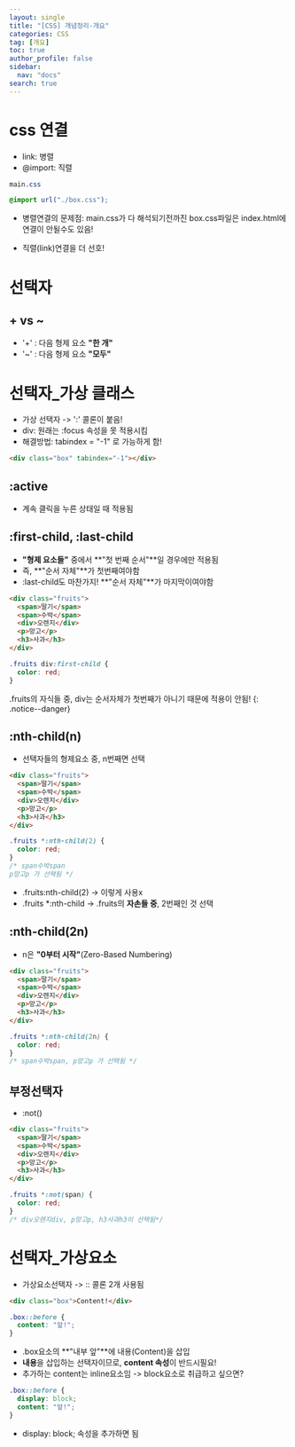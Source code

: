 ```yaml
---
layout: single
title: "[CSS] 개념정리-개요"
categories: CSS
tag: [개요]
toc: true
author_profile: false
sidebar:
  nav: "docs"
search: true
---
```


# css 연결

- link: 병렬
- @import: 직렬

```css
main.css

@import url("./box.css");
```

- 병렬연결의 문제점: main.css가 다 해석되기전까진 box.css파일은 index.html에 연결이 안될수도 있음!

- 직렬(link)연결을 더 선호!

# 선택자

## + vs ~

- '+' : 다음 형제 요소 **"한 개"**
- '~' : 다음 형제 요소 **"모두"**

# 선택자\_가상 클래스

- 가상 선택자 -> ':' 콜론이 붙음!
- div: 원래는 :focus 속성을 못 적용시킴
- 해결방법: tabindex = "-1" 로 가능하게 함!

```html
<div class="box" tabindex="-1"></div>
```

## :active

- 계속 클릭을 누른 상태일 때 적용됨

## :first-child, :last-child

- **"형제 요소들"** 중에서 **"첫 번째 순서"**일 경우에만 적용됨
- 즉, **"순서 자체"**가 첫번째여야함
- :last-child도 마찬가지! **"순서 자체"**가 마지막이여야함

```html
<div class="fruits">
  <span>딸기</span>
  <span>수박</span>
  <div>오렌지</div>
  <p>망고</p>
  <h3>사과</h3>
</div>
```

```css
.fruits div:first-child {
  color: red;
}
```

.fruits의 자식들 중, div는 순서자체가 첫번째가 아니기 때문에 적용이 안됨!
{: .notice--danger}

## :nth-child(n)

- 선택자들의 형제요소 중, n번째면 선택

```html
<div class="fruits">
  <span>딸기</span>
  <span>수박</span>
  <div>오렌지</div>
  <p>망고</p>
  <h3>사과</h3>
</div>
```

```css
.fruits *:nth-child(2) {
  color: red;
}
/* span수박span
p망고p 가 선택됨 */
```

- .fruits:nth-child(2) -> 이렇게 사용x
- .fruits \*:nth-child -> .fruits의 **자손들 중**, 2번째인 것 선택

## :nth-child(2n)

- n은 **"0부터 시작"**(Zero-Based Numbering)

```html
<div class="fruits">
  <span>딸기</span>
  <span>수박</span>
  <div>오렌지</div>
  <p>망고</p>
  <h3>사과</h3>
</div>
```

```css
.fruits *:nth-child(2n) {
  color: red;
}
/* span수박span, p망고p 가 선택됨 */
```

## 부정선택자

- :not()

```html
<div class="fruits">
  <span>딸기</span>
  <span>수박</span>
  <div>오렌지</div>
  <p>망고</p>
  <h3>사과</h3>
</div>
```

```css
.fruits *:not(span) {
  color: red;
}
/* div오렌지div, p망고p, h3사과h3이 선택됨*/
```

# 선택자\_가상요소

- 가상요소선택자 -> :: 콜론 2개 사용됨

```html
<div class="box">Content!</div>
```

```css
.box::before {
  content: "앞!";
}
```

- .box요소의 **"내부 앞"**에 내용(Content)을 삽입
- **내용**을 삽입하는 선택자이므로, **content 속성**이 반드시필요!
- 추가하는 content는 inline요소임 -> block요소로 취급하고 싶으면?

```css
.box::before {
  display: block;
  content: "앞!";
}
```

- display: block; 속성을 추가하면 됨
